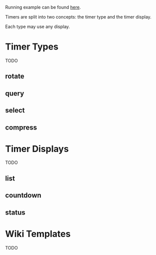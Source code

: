 Running example can be found [here](http://mabi.world/timers.html).

Timers are split into two concepts: the timer type and the timer display.

Each type may use any display.

# Timer Types #
TODO

## rotate ##
## query ##
## select ##
## compress ##

# Timer Displays #
TODO

## list ##
## countdown ##
## status ##

# Wiki Templates #
TODO